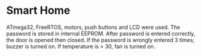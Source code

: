 # Smart Home
ATmega32, FreeRTOS, motors, push buttons and LCD were used.
The password is stored in internal EEPROM. After password is entered correctly, the door is opened then closed. If the password is wrongly entered 3 times, buzzer is turned on.
If temperature is > 30, fan is turned on.
